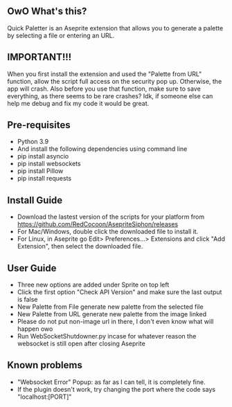 ## OwO What's this?
Quick Paletter is an Aseprite extension that allows you to generate a palette by selecting a file or entering an URL. 

## IMPORTANT!!!
When you first install the extension and used the "Palette from URL" function, allow the script full access on the security pop up. Otherwise, the app will crash. Also before you use that function, make sure to save everything, as there seems to be rare crashes? Idk, if someone else can help me debug and fix my code it would be great.


## Pre-requisites
- Python 3.9
- And install the following dependencies using command line
- pip install asyncio
- pip install websockets
- pip install Pillow
- pip install requests

## Install Guide
- Download the lastest version of the scripts for your platform from https://github.com/RedCocoon/AsepriteSiphon/releases
- For Mac/Windows, double click the downloaded file to install it.
- For Linux, in Aseprite go Edit> Preferences...> Extensions and click "Add Extension", then select the downloaded file.


## User Guide
- Three new options are added under Sprite on top left
- Click the first option "Check API Version" and make sure the last output is false
- New Palette from File generate new palette from the selected file
- New Palette from URL generate new palette from the image linked
- Please do not put non-image url in there, I don't even know what will happen owo
- Run WebSocketShutdowner.py incase for whatever reason the websocket is still open after closing Aseprite

## Known problems
- "Websocket Error" Popup: as far as I can tell, it is completely fine.
- If the plugin doesn't work, try changing the port where the code says "localhost:[PORT]"
